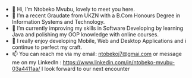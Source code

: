 - 👋 Hi, I’m Ntobeko Mvubu, lovely to meet you here.
- 👀 I’m a recent Graudate from UKZN with a B.Com Honours Degree in Information Systems and Technology.
- 🌱 I’m currently improving my skills in Software Developing by learning Java and polishing my OOP knowledge with online courses.
- 💞️ I really enjoy developing Mobile, Web and Desktop Applications and i continue to perfect my craft.
- 📫 You can reach me via my email: ntobekoj7@gmai.com or message me on my LinkedIn : https://www.linkedin.com/in/ntobeko-mvubu-03a4411aa/
I look forward to our next encounter

<!---
NtobekoMvubu/NtobekoMvubu is a ✨ special ✨ repository because its `README.md` (this file) appears on your GitHub profile.
You can click the Preview link to take a look at your changes.
--->
